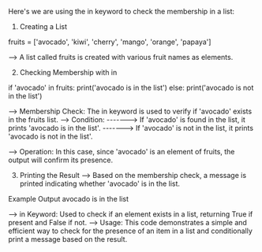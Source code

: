 Here's we are using the in keyword to check the membership in a list:


01. Creating a List

fruits = ['avocado', 'kiwi', 'cherry', 'mango', 'orange', 'papaya']

--> A list called fruits is created with various fruit names as elements.

02. Checking Membership with in

if 'avocado' in fruits:
    print('avocado is in the list')
else:
    print('avocado is not in the list')

--> Membership Check: The in keyword is used to verify if 'avocado' exists in the fruits list.
--> Condition:
-------> If 'avocado' is found in the list, it prints 'avocado is in the list'.
-------> If 'avocado' is not in the list, it prints 'avocado is not in the list'.

--> Operation: In this case, since 'avocado' is an element of fruits, the output will confirm its presence.

03. Printing the Result
--> Based on the membership check, a message is printed indicating whether 'avocado' is in the list.

Example Output
avocado is in the list

--> in Keyword: Used to check if an element exists in a list, returning True if present and False if not.
--> Usage: This code demonstrates a simple and efficient way to check for the presence of an item in a list and conditionally print a message based on the result.



